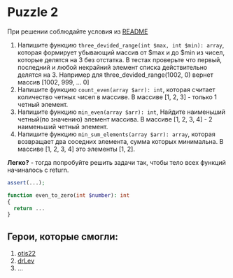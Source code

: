 # Puzzle 2

При решении соблюдайте условия из [README](/README.md)

1. Напишите функцию `three_devided_range(int $max, int $min): array`, которая формирует убывающий массив от $max и до $min из чисел, которые делятся на 3 без отстатка. В тестах проверьте что первый, последний и любой некрайний элемент списка действительно делятся на 3. Например для three_devided_range(1002, 0) вернет массив [1002, 999, ... 0]
2. Напишите функцию `count_even(array $arr): int`, которая считает количество четных чисел в массиве. В массиве [1, 2, 3] - только 1 четный элемент.
3. Напишите функцию `min_even(array $arr): int`, Найдите наименьший четный(по значению) элемент массива. В массиве [1, 2, 3, 4] - 2 наименьший четный элемент.
4. Напишите функцию `min_sum_elements(array $arr): array`, которая возвращает два соседних элемента, сумма которых минимальна. В массиве [1, 2, 3, 4] это элементы [1, 2].

**Легко?** - тогда попробуйте решить задачи так, чтобы тело всех функций начиналось с return.

```php
assert(...);

function even_to_zero(int $number): int
{
  return ...
}
```

## Герои, которые смогли:

1. [otis22](https://github.com/otis22)
2. [drLev](https://github.com/drLev)
3. ...
